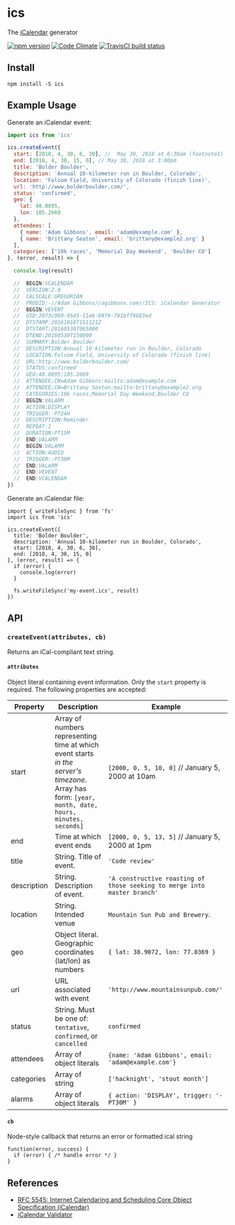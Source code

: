 ics
==================

The [iCalendar](http://tools.ietf.org/html/rfc5545) generator

[![npm version](https://badge.fury.io/js/ics.svg)](http://badge.fury.io/js/ics)
[![Code Climate](https://codeclimate.com/github/adamgibbons/ics/badges/gpa.svg)](https://codeclimate.com/github/adamgibbons/ics)
[![TravisCI build status](https://travis-ci.org/adamgibbons/ics.svg?branch=master)](https://travis-ci.org/adamgibbons/ics.svg?branch=master)

## Install

`npm install -S ics`

## Example Usage

Generate an iCalendar event:

```javascript
import ics from 'ics'

ics.createEvent({
  start: [2018, 4, 30, 6, 30], //  May 30, 2018 at 6:30am (footnote1)
  end: [2018, 4, 30, 15, 0], // May 30, 2018 at 3:00pm
  title: 'Bolder Boulder',
  description: 'Annual 10-kilometer run in Boulder, Colorado',
  location: 'Folsom Field, University of Colorado (finish line)',
  url: 'http://www.bolderboulder.com/',
  status: 'confirmed',
  geo: {
    lat: 40.0095,
    lon: 105.2669
  },
  attendees: [
    { name: 'Adam Gibbons', email: 'adam@example.com' },
    { name: 'Brittany Seaton', email: 'brittany@example2.org' }
  ],
  categories: ['10k races', 'Memorial Day Weekend', 'Boulder CO']
}, (error, result) => {

  console.log(result)

  //  BEGIN:VCALENDAR
  //  VERSION:2.0
  //  CALSCALE:GREGORIAN
  //  PRODID:-//Adam Gibbons//agibbons.com//ICS: iCalendar Generator
  //  BEGIN:VEVENT
  //  UID:2073c980-9545-11e6-99f9-791bff9883ed
  //  DTSTAMP:20161018T151121Z
  //  DTSTART:20160530T065000
  //  DTEND:20160530T150000
  //  SUMMARY:Bolder Boulder
  //  DESCRIPTION:Annual 10-kilometer run in Boulder, Colorado
  //  LOCATION:Folsom Field, University of Colorado (finish line)
  //  URL:http://www.bolderboulder.com/
  //  STATUS:confirmed
  //  GEO:40.0095;105.2669
  //  ATTENDEE;CN=Adam Gibbons:mailto:adam@example.com
  //  ATTENDEE;CN=Brittany Seaton:mailto:brittany@example2.org
  //  CATEGORIES:10k races,Memorial Day Weekend,Boulder CO
  //  BEGIN:VALARM
  //  ACTION:DISPLAY
  //  TRIGGER:-PT24H
  //  DESCRIPTION:Reminder
  //  REPEAT:1
  //  DURATION:PT15M
  //  END:VALARM
  //  BEGIN:VALARM
  //  ACTION:AUDIO
  //  TRIGGER:-PT30M
  //  END:VALARM
  //  END:VEVENT
  //  END:VCALENDAR
})
```

Generate an iCalendar file:
```
import { writeFileSync } from 'fs'
import ics from 'ics'

ics.createEvent({
  title: 'Bolder Boulder',
  description: 'Annual 10-kilometer run in Boulder, Colorado',
  start: [2018, 4, 30, 6, 30],
  end: [2018, 4, 30, 15, 0]
}, (error, result) => {
  if (error) {
    console.log(error)
  }

  fs.writeFileSync('my-event.ics', result)
})
```

## API

### `createEvent(attributes, cb)`

Returns an iCal-compliant text string.

#### `attributes`

Object literal containing event information.
Only the `start` property is required.
The following properties are accepted:

| Property      | Description   | Example  |
| ------------- | ------------- | ----------
| start         | Array of numbers representing time at which event starts _in the server's timezone_. Array has form: `[year, month, date, hours, minutes, seconds]` | `[2000, 0, 5, 10, 0]` // January 5, 2000 at 10am
| end           | Time at which event ends | `[2000, 0, 5, 13, 5]` // January 5, 2000 at 1pm
| title         | String. Title of event. | `'Code review'`
| description   | String. Description of event. | `'A constructive roasting of those seeking to merge into master branch'`
| location      | String. Intended venue | `Mountain Sun Pub and Brewery`.
| geo           | Object literal. Geographic coordinates (lat/lon) as numbers | `{ lat: 38.9072, lon: 77.0369 }`
| url           | URL associated with event | `'http://www.mountainsunpub.com/'`
| status        | String. Must be one of: `tentative`, `confirmed`, or `cancelled` | `confirmed`
| attendees     | Array of object literals | `{name: 'Adam Gibbons', email: 'adam@example.com'}`
| categories    | Array of string | `['hacknight', 'stout month']`
| alarms        | Array of object literals | `{ action: 'DISPLAY', trigger: '-PT30M' }`

#### `cb`

Node-style callback that returns an error or formatted ical string

```
function(error, success) {
  if (error) { /* handle error */ }
}
```

## References

- [RFC 5545: Internet Calendaring and Scheduling Core Object Specification (iCalendar)](http://tools.ietf.org/html/rfc5545)
- [iCalendar Validator](http://icalendar.org/validator.html#results)
